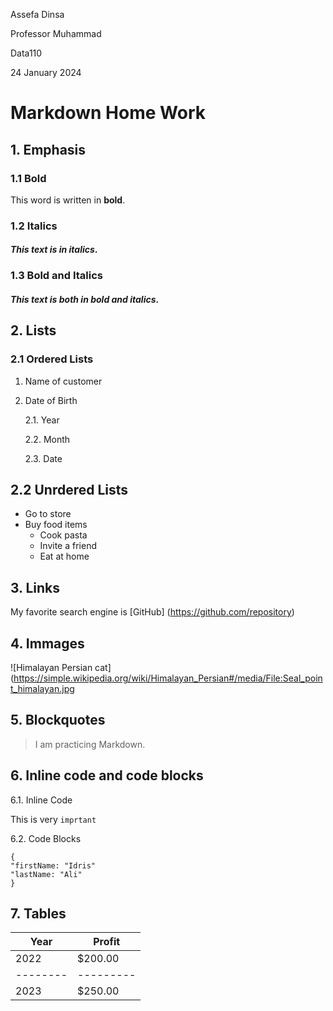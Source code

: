  Assefa Dinsa

 Professor Muhammad

 Data110
 
24 January 2024

# Markdown Home Work

## 1. Emphasis

### 1.1 Bold
 This word is written in **bold**.

### 1.2 Italics
#### *This text is in italics*.

### 1.3 Bold and Italics 
#### ***This text is both in bold and italics***.


## 2. Lists

### 2.1 Ordered Lists
1. Name of customer
  
2. Date of Birth

   2.1. Year
   
   2.2. Month
   
   2.3. Date

## 2.2 Unrdered Lists
- Go to store
- Buy food items
    - Cook pasta
    - Invite a friend
    - Eat at home

## 3. Links

My favorite search engine is [GitHub] (https://github.com/repository)

## 4. Immages

![Himalayan Persian cat](https://simple.wikipedia.org/wiki/Himalayan_Persian#/media/File:Seal_point_himalayan.jpg

## 5. Blockquotes

> I am practicing Markdown.

## 6. Inline code and code blocks

6.1. Inline Code

This is very `imprtant`

6.2. Code Blocks
```
{
"firstName: "Idris"
"lastName: "Ali"
}
```

## 7. Tables


|Year    |Profit   |
|--------|---------|
|2022    |$200.00  |
|--------|---------|
|2023    |$250.00  |

